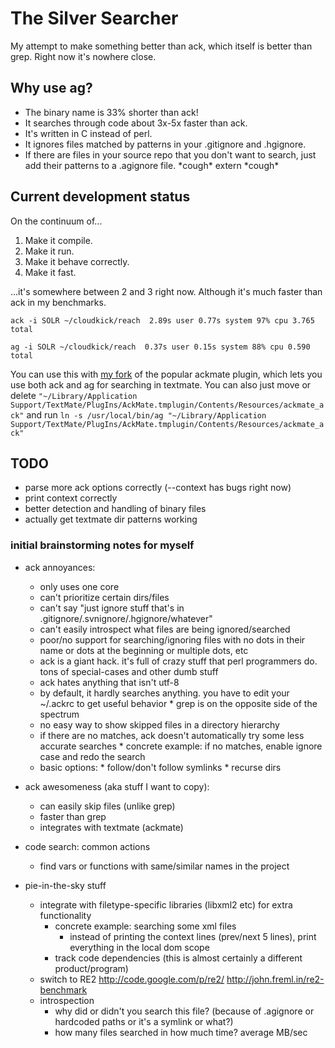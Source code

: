 # The Silver Searcher #

My attempt to make something better than ack, which itself is better than grep. Right now it's nowhere close.

## Why use ag? ##

* The binary name is 33% shorter than ack!
* It searches through code about 3x-5x faster than ack.
* It's written in C instead of perl.
* It ignores files matched by patterns in your .gitignore and .hgignore.
* If there are files in your source repo that you don't want to search, just add their patterns to a .agignore file. \*cough\* extern \*cough\*


## Current development status ##

On the continuum of...

1. Make it compile.
2. Make it run.
3. Make it behave correctly.
4. Make it fast.

...it's somewhere between 2 and 3 right now. Although it's much faster than ack in my benchmarks.

    ack -i SOLR ~/cloudkick/reach  2.89s user 0.77s system 97% cpu 3.765 total

    ag -i SOLR ~/cloudkick/reach  0.37s user 0.15s system 88% cpu 0.590 total

You can use this with [my fork](https://github.com/ggreer/AckMate) of the popular ackmate plugin, which lets you use both ack and ag for searching in textmate. You can also just move or delete `"~/Library/Application Support/TextMate/PlugIns/AckMate.tmplugin/Contents/Resources/ackmate_ack"` and run `ln -s /usr/local/bin/ag "~/Library/Application Support/TextMate/PlugIns/AckMate.tmplugin/Contents/Resources/ackmate_ack"`


## TODO ##
* parse more ack options correctly (--context has bugs right now)
* print context correctly
* better detection and handling of binary files
* actually get textmate dir patterns working

### initial brainstorming notes for myself ###

* ack annoyances:
  * only uses one core
  * can't prioritize certain dirs/files
  * can't say "just ignore stuff that's in .gitignore/.svnignore/.hgignore/whatever"
  * can't easily introspect what files are being ignored/searched
  * poor/no support for searching/ignoring files with no dots in their name or dots at the beginning or multiple dots, etc
  * ack is a giant hack. it's full of crazy stuff that perl programmers do. tons of special-cases and other dumb stuff
  * ack hates anything that isn't utf-8
  * by default, it hardly searches anything. you have to edit your ~/.ackrc to get useful behavior
        * grep is on the opposite side of the spectrum
  * no easy way to show skipped files in a directory hierarchy
  * if there are no matches, ack doesn't automatically try some less accurate searches
        * concrete example: if no matches, enable ignore case and redo the search
  * basic options:
        * follow/don't follow symlinks
        * recurse dirs

* ack awesomeness (aka stuff I want to copy):
  * can easily skip files (unlike grep)
  * faster than grep
  * integrates with textmate (ackmate)

* code search: common actions
  * find vars or functions with same/similar names in the project

* pie-in-the-sky stuff
  * integrate with filetype-specific libraries (libxml2 etc) for extra functionality
    * concrete example: searching some xml files
      * instead of printing the context lines (prev/next 5 lines), print everything in the local dom scope
    * track code dependencies (this is almost certainly a different product/program)
  * switch to RE2 http://code.google.com/p/re2/ http://john.freml.in/re2-benchmark
  * introspection
    * why did or didn't you search this file? (because of .agignore or hardcoded paths or it's a symlink or what?)
    * how many files searched in how much time? average MB/sec
